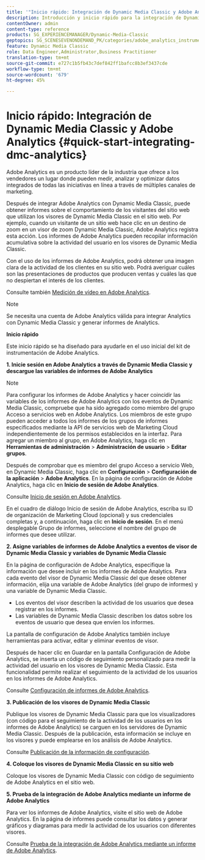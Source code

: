 ```yaml
---
title: '"Inicio rápido: Integración de Dynamic Media Classic y Adobe Analytics"'
description: Introducción y inicio rápido para la integración de Dynamic Media Classic y Adobe Analytics para ayudarle a poner en marcha rápidamente.
contentOwner: admin
content-type: reference
products: SG_EXPERIENCEMANAGER/Dynamic-Media-Classic
geptopics: SG_SCENESEVENONDEMAND_PK/categories/adobe_analytics_instrumentation_kit
feature: Dynamic Media Classic
role: Data Engineer,Administrator,Business Practitioner
translation-type: tm+mt
source-git-commit: e727c1b5fb43c7def842ff1bafcc8b3ef3437cde
workflow-type: tm+mt
source-wordcount: '679'
ht-degree: 45%

---
```



# Inicio rápido: Integración de Dynamic Media Classic y Adobe Analytics {#quick-start-integrating-dmc-analytics}

Adobe Analytics es un producto líder de la industria que ofrece a los vendedores un lugar donde pueden medir, analizar y optimizar datos integrados de todas las iniciativas en línea a través de múltiples canales de marketing.

Después de integrar Adobe Analytics con Dynamic Media Classic, puede obtener informes sobre el comportamiento de los visitantes del sitio web que utilizan los visores de Dynamic Media Classic en el sitio web. Por ejemplo, cuando un visitante de un sitio web hace clic en un destino de zoom en un visor de zoom Dynamic Media Classic, Adobe Analytics registra esta acción. Los informes de Adobe Analytics pueden recopilar información acumulativa sobre la actividad del usuario en los visores de Dynamic Media Classic.

Con el uso de los informes de Adobe Analytics, podrá obtener una imagen clara de la actividad de los clientes en su sitio web. Podrá averiguar cuáles son las presentaciones de productos que producen ventas y cuáles las que no despiertan el interés de los clientes.

Consulte también [Medición de vídeo en Adobe Analytics](https://experienceleague.adobe.com/docs/media-analytics/using/media-overview.html).

>[!NOTE]
>
>Se necesita una cuenta de Adobe Analytics válida para integrar Analytics con Dynamic Media Classic y generar informes de Analytics.

**Inicio rápido**

Este inicio rápido se ha diseñado para ayudarle en el uso inicial del kit de instrumentación de Adobe Analytics.

**1. Inicie sesión en Adobe Analytics a través de Dynamic Media Classic y descargue las variables de informes de Adobe Analytics**

>[!NOTE]
>
>Para configurar los informes de Adobe Analytics y hacer coincidir las variables de los informes de Adobe Analytics con los eventos de Dynamic Media Classic, compruebe que ha sido agregado como miembro del grupo Acceso a servicios web en Adobe Analytics. Los miembros de este grupo pueden acceder a todos los informes de los grupos de informes especificados mediante la API de servicios web de Marketing Cloud independientemente de los permisos establecidos en la interfaz. Para agregar un miembro al grupo, en Adobe Analytics, haga clic en **Herramientas de administración** > **Administración de usuario** > **Editar grupos**.

Después de comprobar que es miembro del grupo Acceso a servicio Web, en Dynamic Media Classic, haga clic en **Configuración** > **Configuración de la aplicación** > **Adobe Analytics**. En la página de configuración de Adobe Analytics, haga clic en **Inicio de sesión de Adobe Analytics**.

Consulte [Inicio de sesión en Adobe Analytics](log-analytics.md#log_in_to_adobe_analytics).

En el cuadro de diálogo Inicio de sesión de Adobe Analytics, escriba su ID de organización de Marketing Cloud (opcional) y sus credenciales completas y, a continuación, haga clic en **Inicio de sesión**. En el menú desplegable Grupo de informes, seleccione el nombre del grupo de informes que desee utilizar.

**2. Asigne variables de informes de Adobe Analytics a eventos de visor de Dynamic Media Classic y variables de Dynamic Media Classic**

En la página de configuración de Adobe Analytics, especifique la información que desee incluir en los informes de Adobe Analytics. Para cada evento del visor de Dynamic Media Classic del que desee obtener información, elija una variable de Adobe Analytics (del grupo de informes) y una variable de Dynamic Media Classic.

* Los eventos del visor describen la actividad de los usuarios que desea registrar en los informes.
* Las variables de Dynamic Media Classic describen los datos sobre los eventos de usuario que desea que envíen los informes.

La pantalla de configuración de Adobe Analytics también incluye herramientas para activar, editar y eliminar eventos de visor.

Después de hacer clic en Guardar en la pantalla Configuración de Adobe Analytics, se inserta un código de seguimiento personalizado para medir la actividad del usuario en los visores de Dynamic Media Classic. Esta funcionalidad permite realizar el seguimiento de la actividad de los usuarios en los informes de Adobe Analytics.

Consulte [Configuración de informes de Adobe Analytics](configuring-analytics-reports.md#configuring_adobe_analytics_reports).

**3. Publicación de los visores de Dynamic Media Classic**

Publique los visores de Dynamic Media Classic para que los visualizadores (con código para el seguimiento de la actividad de los usuarios en los informes de Adobe Analytics) se carguen en los servidores de Dynamic Media Classic. Después de la publicación, esta información se incluye en los visores y puede emplearse en los análisis de Adobe Analytics.

Consulte [Publicación de la información de configuración](publishing-analytics-configuration-information.md#publishing_adobe_analytics_configuration_information).

**4. Coloque los visores de Dynamic Media Classic en su sitio web**

Coloque los visores de Dynamic Media Classic con código de seguimiento de Adobe Analytics en el sitio web.

**5. Prueba de la integración de Adobe Analytics mediante un informe de Adobe Analytics**

Para ver los informes de Adobe Analytics, visite el sitio web de Adobe Analytics. En la página de informes puede consultar los datos y generar gráficos y diagramas para medir la actividad de los usuarios con diferentes visores. 

Consulte [Prueba de la integración de Adobe Analytics mediante un informe de Adobe Analytics](testing-integration-viewing-analytics-report.md#testing_the_integration_by_viewing_an_adobe_analytics_report).
